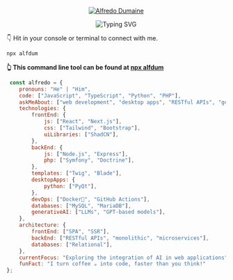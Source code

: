 <p align="center">
  <a href="https://github.com/alkon12"><img src="https://readme-typing-svg.demolab.com?font=Fira+Code&weight=600&size=30&duration=1&pause=1000&color=FFFFFF&background=FF000000&center=true&width=435&lines=Alfredo+Dumaine" alt="Alfredo Dumaine" /></a>
</p>
<p align="center">
<img src="https://readme-typing-svg.demolab.com?font=Fira+Code&weight=500&pause=1000&color=FFFFFF&background=FF000000&center=true&width=435&lines=Full-stack+web+developer;3%2B+years+of+experience+in+coding;Always+learning+new+things" alt="Typing SVG" />
</p>

👇 Hit in your console or terminal to connect with me.
```bash
npx alfdum
```
**👆 This command line tool can be found at [npx alfdum](https://github.com/Alkon12/npx-card)**

```javascript
 const alfredo = {
    pronouns: "He" | "Him",
    code: ["JavaScript", "TypeScript", "Python", "PHP"],
    askMeAbout: ["web development", "desktop apps", "RESTful APIs", "generative AI"],
    technologies: {
        frontEnd: {
            js: ["React", "Next.js"],
            css: ["Tailwind", "Bootstrap"],
            uiLibraries: ["ShadCN"],
        },
        backEnd: {
            js: ["Node.js", "Express"],
            php: ["Symfony", "Doctrine"],
        },
        templates: ["Twig", "Blade"],
        desktopApps: {
            python: ["PyQt"],
        },
        devOps: ["Docker🐳", "GitHub Actions"],
        databases: ["MySQL", "MariaDB"],
        generativeAI: ["LLMs", "GPT-based models"],
    },
    architecture: {
        frontEnd: ["SPA", "SSR"],
        backEnd: ["RESTful APIs", "monolithic", "microservices"],
        databases: ["Relational"],
    },
    currentFocus: "Exploring the integration of AI in web applications",
    funFact: "I turn coffee ☕ into code, faster than you think!"
};
```
